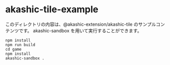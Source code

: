# akashic-tile-example

このディレクトリの内容は、@akashic-extension/akashic-tile のサンプルコンテンツです。
akashic-sandbox を用いて実行することができます。

```
npm install
npm run build
cd game
npm install
akashic-sandbox .
```

